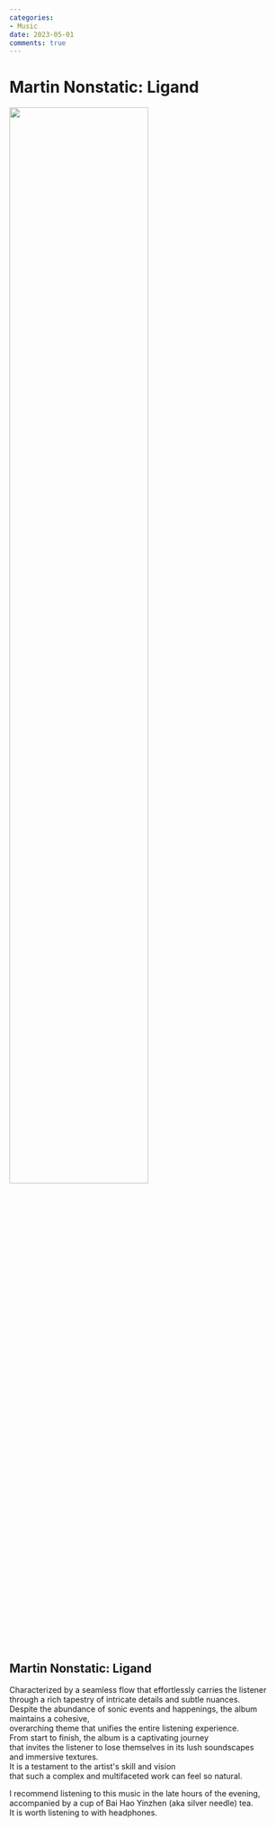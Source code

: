 ```yaml
---
categories:
- Music
date: 2023-05-01
comments: true
---
```

# Martin Nonstatic: Ligand  

<img src="/img/music/ligand.jpeg" width="70%"></img>

<!-- more -->
## Martin Nonstatic: Ligand

Characterized by a seamless flow that effortlessly carries the listener  
through a rich tapestry of intricate details and subtle nuances.  
Despite the abundance of sonic events and happenings, the album maintains a cohesive,  
overarching theme that unifies the entire listening experience.   
From start to finish, the album is a captivating journey   
that invites the listener to lose themselves in its lush soundscapes   
and immersive textures.   
It is a testament to the artist's skill and vision  
that such a complex and multifaceted work can feel so natural.  
  
I recommend listening to this music in the late hours of the evening, accompanied by a cup of Bai Hao Yinzhen (aka silver needle) tea.  
It is worth listening to with headphones.

